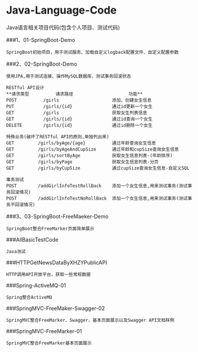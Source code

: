 # Java-Language-Code
Java语言相关项目代码(包含个人项目、测试代码)

###1、01-SpringBoot-Demo

    SpringBoot初始项目，用于测试服务、加载自定义logback配置文件、自定义配置参数

###2、02-SpringBoot-Demo
    
    使用JPA,用于测试连接、操作MySQL数据库、测试事务回滚状态

    RESTful API设计
    **请求类型          请求路径	                 功能**
    POST          /girls                    添加、创建女生信息
    PUT           /girls/{id}               通过id更新一个女生
    GET           /girls                    获取女生列表信息
    GET           /girls/{id}               通过id查询一个女生
    DELETE        /girls/{id}               通过id删除一个女生

    特殊业务(破坏了RESTful API的原则,单独列出来)
    GET         /girls/byAge/{age}          通过年龄查询女生信息
    GET         /girls/byAgeAndCupSize      通过年龄和cupSize查询女生信息
    GET         /girls/sortByAge            获取女生信息列表-(年龄排序)
    GET         /girls/byPage               获取女生信息列表-分页
    GET         /girls/byCupSize            通过cupSize查询女生信息-自定义SQL
    
    事务测试
    POST        /addGirlInfoTestRollBack    添加一个女生信息,用来测试事务(测试事务回滚情况)
    POST        /addGirlInfoTestNoRollBack  添加一个女生信息,用来测试事务(测试事务不回滚情况)

###3、03-SpringBoot-FreeMaeker-Demo
    
    SpringBoot整合FreeMarker页面简单展示
    
###AllBasicTestCode

    Java测试

###HTTPGetNewsDataByXHZYPublicAPI

    HTTP调用API开放平台，获取一些常规数据
    
###Spring-ActiveMQ-01

    Spring整合ActiveMQ
    
###SpringMVC-FreeMaker-Swagger-02

    SpringMVC整合FreeMarker、Swagger，基本页面展示以及Swagger API文档样例
    
###SpringMVC-FreeMarker-01
    
    SpringMVC整合FreeMarker基本页面展示
